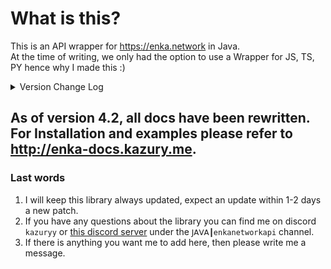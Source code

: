# What is this?

This is an API wrapper for https://enka.network in Java.
<br> At the time of writing, we only had the option to use a Wrapper for JS, TS, PY hence why I made this :)

<details>
<summary>Version Change Log</summary>

> Update - 08/05/2024 - Library Version: 4.6 | Honkai: Star Rail Update
> - Added new 2.2 [version data](<https://github.com/kazuryyx/EnkaNetworkAPI/commit/e97b3a2b14bfa68df50472121c0920a7554dc69c>)
- New Methods:
  - ``SRUserCharacter#getTreeElements``
  - ``SRUserCharacter#getProps``
  - ``SRUserInformation#getMusicCount``
  - ``SRUserInformation#getRelicCount``
  - ``SRUserInformation#getBookCount``
  - ``SRUserInformation#getPureFictionLevel``
  - ``SRUserInformation#getPureFictionStars``
  - ``SRRelic#getSetId``
  - ``SRLightcone#getId``
  - ``SRLightcone#getGameData``
- New Caches: ``HONKAI_META``, ``HONKAI_LIGHTCONES``

> Update - 24/04/2024 - Library Version: 4.6 | Genshin Impact Update
- Added new 4.6 [version data](<https://github.com/kazuryyx/EnkaNetworkAPI/commit/f8f0b4a574c53df32292c5aa45bb872305ef8700>)
- Method deprecations:
    - ``SRCharacterData#getPath``. Use ``SRCharacterData#getCharacterPath`` instead
- New Methods & Changes:
    - ``EnkaCaches#getProfileIcon(Pair)`` -> ``EnkaCaches#getProfileIcon(long)``
    - ``GenshinUserWeapon#getId``
    - ``GenshinArtifact#getAscensionData``
    - ``GenshinUserCharacter#getAscensionData``
    - ``GenshinUserWeapon#getAscensionData``
- Adds support for calculating character, weapon mats & relic experience. See [the docs](<https://enka-docs.kazury.me/api/material-calculation>) for example.
- Adds support for blocking caches. See [the docs](<https://enka-docs.kazury.me/api/getting-started#blocking-specific-caches>) for example.
- Several bug fixes introduced in previous version & during changes

> Update - 27/03/2024 - Library Version: 4.5 | Honkai: Star Rail Update
- Added new 2.1 [version data](https://github.com/kazuryyx/EnkaNetworkAPI/commit/c6a6bacaddc7fcd81d46f155f44c7671e5fb59e3)
- Fix simulated universe, platform for non-existing accounts
- New Methods & Changes:
    - **getValueType()** (in ``SRAppendProp``)
    - **getAvatarCutinFront()** -> **getSplashArt()** (in ``SRCharacterData``)
    - **getAvatarRoundIcon()** (in ``SRCharacterData``)
    - **getCharacterId()** (in ``SRCharacterData``)

> Update - 13/03/2024 - Library Version: 4.5 | Genshin Impact Update
- Added new 4.5 [version data](https://github.com/kazuryyx/EnkaNetworkAPI/commit/140f868f003e8588f1403098242e2db336547010)
- Fixed element-less traveler
- Method changes:
    - ``getNamecardUrl`` in ``GenshinNamecard`` is not ``Nullable`` anymore
    - ``getName`` in ``SRNameable``, ``GenshinNameable`` is not ``Nullable`` anymore. Not existing keys will return ``""``
  
**Note:** There have been other changes before 4.3, however I will not include them here. I will update this when a new version drops
</details>

## As of version 4.2, all docs have been rewritten. For Installation and examples please refer to http://enka-docs.kazury.me.

### Last words
1. I will keep this library always updated, expect an update within 1-2 days a new patch.
2. If you have any questions about the library you can find me on discord ``kazuryy`` or [this discord server](https://discord.gg/CuXPVGJDhk) under the ``𝖩𝖠𝖵𝖠┃enkanetworkapi`` channel.
3. If there is anything you want me to add here, then please write me a message.

